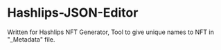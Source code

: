 # Hashlips-JSON-Editor
Written for Hashlips NFT Generator, Tool to give unique names to NFT in "_Metadata"  file.
